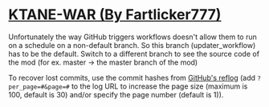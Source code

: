 # [KTANE-WAR (By Fartlicker777)](https://github.com/Fartlicker777/KTANE-WAR)

Unfortunately the way GitHub triggers workflows doesn't allow them to run on a schedule on a non-default branch. So this branch (updater_workflow) has to be the default. Switch to a different branch to see the source code of the mod (for ex. master -> the master branch of the mod)

To recover lost commits, use the commit hashes from [GitHub's reflog](https://api.github.com/repos/KtaneModules/KTANE-WAR-Fartlicker777/events) (add `?per_page=#&page=#` to the log URL to increase the page size (maximum is 100, default is 30) and/or specify the page number (default is 1)).
